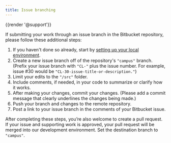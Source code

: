 ```yaml
---
title: Issue branching
---
```

{{render '@support'}}


If submitting your work through an issue branch in the Bitbucket repository, please follow these additional steps:

1. If you haven't done so already, start by [setting up your local environment](https://bitbucket.org/uclaucomm/ucla-bruin-components/src/8ae43245c4296ad5a72136c9eff523613cf37c3a/docs/contributors/getSetup.md).
2. Create a new issue branch off of the repository's `"campus"` branch. (Prefix your issue branch with `"CL-"` plus the issue number. For example, issue #30 would be `"CL-30-issue-title-or-description."`)
3. Limit your edits to the `"/src"` folder.
4. Include comments, if needed, in your code to summarize or clarify how it works.
5. After making your changes, commit your changes. (Please add a commit message that clearly underlines the changes being made.)
6. Push your branch and changes to the remote repository.
7. Post a link to your issue branch in the comments of your Bitbucket issue.

After completing these steps, you’re also welcome to create a pull request. If your issue and supporting work is approved, your pull request will be merged into our development environment. Set the destination branch to `"campus"`.
